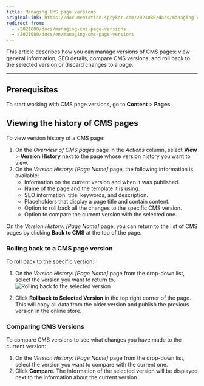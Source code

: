 ```yaml
---
title: Managing CMS page versions
originalLink: https://documentation.spryker.com/2021080/docs/managing-cms-page-versions
redirect_from:
  - /2021080/docs/managing-cms-page-versions
  - /2021080/docs/en/managing-cms-page-versions
---
```



This article describes how you can manage versions of CMS pages: view general information, SEO details, compare CMS versions, and roll back to the selected version or discard changes to a page.

---

## Prerequisites

To start working with CMS page versions, go to **Content** > **Pages**.

## Viewing the history of CMS pages

To view version history of a CMS page:

1. On the *Overview of CMS pages* page in the _Actions_ column, select **View** > **Version History** next to the page whose version history you want to view.
2. On the *Version History: [Page Name]* page, the following information is available:
    * Information on the current version and when it was published.
    * Name of the page and the template it is using.
    * SEO information: title, keywords, and description.
    * Placeholders that display a page title and contain content.
    * Option to roll back all the changes to the specific CMS version.
    * Option to compare the current version with the selected one.

On the *Version History: [Page Name]* page, you can return to the list of CMS pages by clicking **Back to CMS** at the top of the page.

### Rolling back to a CMS page version

To roll back to the specific version:
1. On the *Version History: [Page Name]* page from the drop-down list, select the version you want to return to.
![Rolling back to the selected version](https://spryker.s3.eu-central-1.amazonaws.com/docs/User+Guides/Back+Office+User+Guides/Content+Management+System/Pages/CMS+Pages+Versioning/page-versioning.png)

2. Click **Rollback to Selected Version** in the top right corner of the page. This will copy all data from the older version and publish the previous version in the online store.


### Comparing CMS Versions
To compare CMS versions to see what changes you have made to the current version:
1. On the *Version History: [Page Name]* page from the drop-down list, select the version you want to compare with the current one.
2. Click **Compare**. The information of the selected version will be displayed next to the information about the current version.

